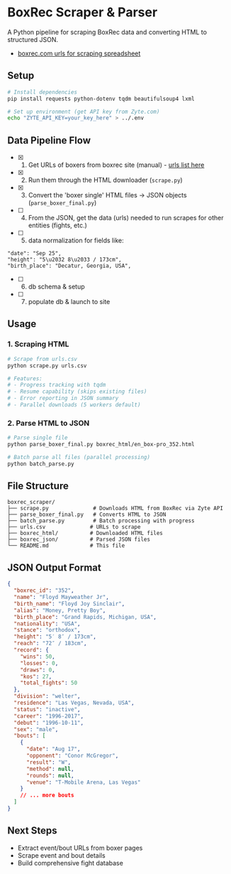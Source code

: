 # BoxRec Scraper & Parser

A Python pipeline for scraping BoxRec data and converting HTML to structured JSON.

- [boxrec.com urls for scraping spreadsheet](https://docs.google.com/spreadsheets/d/1lw0N35utzNS4m00qVYPfLtSXFM_0IKBxBNL8fmr6lKg/edit?gid=1#gid=1)

## Setup

```bash
# Install dependencies
pip install requests python-dotenv tqdm beautifulsoup4 lxml

# Set up environment (get API key from Zyte.com)
echo "ZYTE_API_KEY=your_key_here" > ../.env
```

## Data Pipeline Flow

- [x] 1. Get URLs of boxers from boxrec site (manual) - [urls list here](https://docs.google.com/spreadsheets/d/1lw0N35utzNS4m00qVYPfLtSXFM_0IKBxBNL8fmr6lKg/edit?gid=1#gid=1)
- [x] 2. Run them through the HTML downloader (`scrape.py`)
- [x] 3. Convert the 'boxer single' HTML files -> JSON objects (`parse_boxer_final.py`)
- [ ] 4. From the JSON, get the data (urls) needed to run scrapes for other entities (fights, etc.)
- [ ] 5. data normalization for fields like:
```
"date": "Sep 25",
"height": "5\u2032 8\u2033 / 173cm",
"birth_place": "Decatur, Georgia, USA",
```
- [ ] 6. db schema & setup
- [ ] 7. populate db & launch to site

## Usage

### 1. Scraping HTML
```bash
# Scrape from urls.csv
python scrape.py urls.csv

# Features:
# - Progress tracking with tqdm
# - Resume capability (skips existing files)
# - Error reporting in JSON summary
# - Parallel downloads (5 workers default)
```

### 2. Parse HTML to JSON
```bash
# Parse single file
python parse_boxer_final.py boxrec_html/en_box-pro_352.html

# Batch parse all files (parallel processing)
python batch_parse.py
```

## File Structure
```
boxrec_scraper/
├── scrape.py              # Downloads HTML from BoxRec via Zyte API
├── parse_boxer_final.py   # Converts HTML to JSON
├── batch_parse.py         # Batch processing with progress
├── urls.csv              # URLs to scrape
├── boxrec_html/          # Downloaded HTML files
├── boxrec_json/          # Parsed JSON files
└── README.md             # This file
```

## JSON Output Format
```json
{
  "boxrec_id": "352",
  "name": "Floyd Mayweather Jr",
  "birth_name": "Floyd Joy Sinclair",
  "alias": "Money, Pretty Boy",
  "birth_place": "Grand Rapids, Michigan, USA",
  "nationality": "USA",
  "stance": "orthodox",
  "height": "5′ 8″ / 173cm",
  "reach": "72″ / 183cm",
  "record": {
    "wins": 50,
    "losses": 0,
    "draws": 0,
    "kos": 27,
    "total_fights": 50
  },
  "division": "welter",
  "residence": "Las Vegas, Nevada, USA",
  "status": "inactive",
  "career": "1996-2017",
  "debut": "1996-10-11",
  "sex": "male",
  "bouts": [
    {
      "date": "Aug 17",
      "opponent": "Conor McGregor",
      "result": "W",
      "method": null,
      "rounds": null,
      "venue": "T-Mobile Arena, Las Vegas"
    }
    // ... more bouts
  ]
}
```


## Next Steps

- Extract event/bout URLs from boxer pages
- Scrape event and bout details
- Build comprehensive fight database